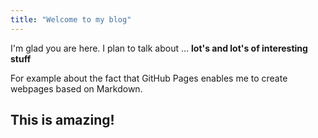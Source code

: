 ```yaml
---
title: "Welcome to my blog"
---
```


I'm glad you are here. I plan to talk about ...
**lot's and lot's of interesting stuff**

For example about the fact that GitHub Pages enables me to create webpages based on Markdown. 
## This is amazing!

